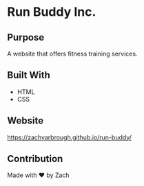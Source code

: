 # Run Buddy Inc.

## Purpose
A website that offers fitness training services.

## Built With
* HTML
* CSS

## Website
https://zachyarbrough.github.io/run-buddy/

## Contribution
Made with ❤️ by Zach